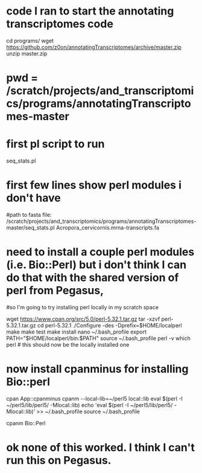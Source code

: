 # code I ran to start the annotating transcriptomes code

cd programs/
wget https://github.com/z0on/annotatingTranscriptomes/archive/master.zip
unzip master.zip

# pwd = /scratch/projects/and_transcriptomics/programs/annotatingTranscriptomes-master

# first pl script to run
seq_stats.pl
# first few lines show perl modules i don't have

#path to fasta file:
/scratch/projects/and_transcriptomics/programs/annotatingTranscriptomes-master/seq_stats.pl Acropora_cervicornis.mrna-transcripts.fa

# need to install a couple perl modules (i.e. Bio::Perl) but i don't think I can do that with the shared version of perl from Pegasus,
#so I'm going to try installing perl locally in my scratch space

wget https://www.cpan.org/src/5.0/perl-5.32.1.tar.gz
tar -xzvf perl-5.32.1.tar.gz
cd perl-5.32.1
./Configure -des -Dprefix=$HOME/localperl
make
make test
make install
nano ~/.bash_profile
export PATH="$HOME/localperl/bin:$PATH"
source ~/.bash_profile
perl -v
which perl # this should now be the locally installed one

# now install cpanminus for installing Bio::perl

cpan App::cpanminus
cpanm --local-lib=~/perl5 local::lib
eval $(perl -I ~/perl5/lib/perl5/ -Mlocal::lib)
echo 'eval $(perl -I ~/perl5/lib/perl5/ -Mlocal::lib)' >> ~/.bash_profile
source ~/.bash_profile

cpanm Bio::Perl

# ok none of this worked. I think I can't run this on Pegasus.
